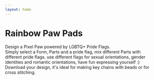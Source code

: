```yaml
---
layout: home
---
```


# Rainbow Paw Pads

Design a Pixel Paw powered by LGBTQ+ Pride Flags.  
Simply select a Form, Parts and a pride flag, mix different Parts with different pride flags.
use different flags for sexual orientations, gender identities and romantic orientations, have fun expressing yourself :)  
Download your design, it's ideal for making key chains with beads or for cross stitching.  